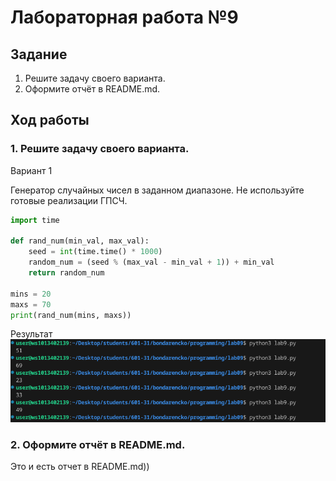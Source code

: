 # Лабораторная работа №9
## Задание 
1. Решите задачу своего варианта.
2. Оформите отчёт в README.md.

## Ход работы 
### 1. Решите задачу своего варианта.
Вариант 1

Генератор случайных чисел в заданном диапазоне. Не используйте готовые реализации ГПСЧ.

```python
import time

def rand_num(min_val, max_val):
    seed = int(time.time() * 1000)
    random_num = (seed % (max_val - min_val + 1)) + min_val
    return random_num

mins = 20
maxs = 70 
print(rand_num(mins, maxs))
```

Результат
![](1.png)

### 2. Оформите отчёт в README.md.
Это и есть отчет в README.md))
